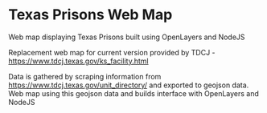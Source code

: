 # Texas Prisons Web Map
Web map displaying Texas Prisons built using OpenLayers and NodeJS

Replacement web map for current version provided by TDCJ - https://www.tdcj.texas.gov/ks_facility.html

Data is gathered by scraping information from https://www.tdcj.texas.gov/unit_directory/ and exported to geojson data. Web map using this geojson data and builds interface with OpenLayers and NodeJS
